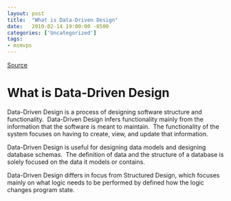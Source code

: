 ```yaml
---
layout: post
title:  "What is Data-Driven Design"
date:   2010-02-14 19:00:00 -0500
categories: ['Uncategorized']
tags:
- msmvps
---
```

[Source](http://blogs.msmvps.com/peterritchie/2010/02/15/what-is-data-driven-design/ "Permalink to What is Data-Driven Design")

# What is Data-Driven Design

Data-Driven Design is a process of designing software structure and functionality.  Data-Driven Design infers functionality mainly from the information that the software is meant to maintain.  The functionality of the system focuses on having to create, view, and update that information.

Data-Driven Design is useful for designing data models and designing database schemas.  The definition of data and the structure of a database is solely focused on the data it models or contains.

Data-Driven Design differs in focus from Structured Design, which focuses mainly on what logic needs to be performed by defined how the logic changes program state.

